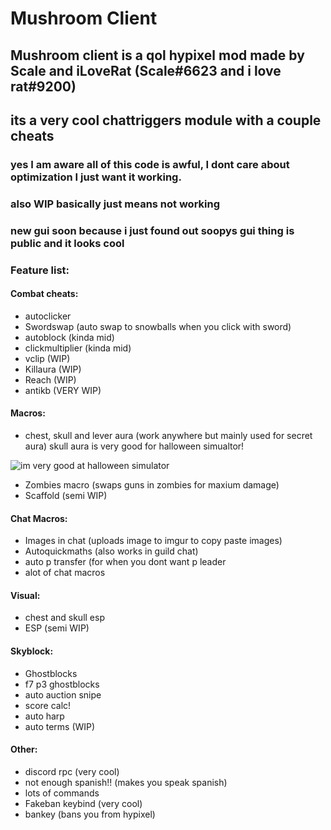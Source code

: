 # Mushroom Client

## Mushroom client is a qol hypixel mod made by Scale and iLoveRat (Scale#6623 and i love rat#9200)
## its a very cool chattriggers module with a couple cheats
### yes I am aware all of this code is awful, I dont care about optimization I just want it working.
### also WIP basically just means not working
### new gui soon because i just found out soopys gui thing is public and it looks cool

### Feature list: 

#### Combat cheats:
- autoclicker
- Swordswap (auto swap to snowballs when you click with sword)
- autoblock (kinda mid)
- clickmultiplier (kinda mid)
- vclip (WIP)
- Killaura (WIP)
- Reach (WIP)
- antikb (VERY WIP)
#### Macros:
- chest, skull and lever aura (work anywhere but mainly used for secret aura)
skull aura is very good for halloween simualtor!

![im very good at halloween simulator](https://cdn.discordapp.com/attachments/865636628318912522/1038930195962400848/halloween_simulator.png)
- Zombies macro (swaps guns in zombies for maxium damage)
- Scaffold (semi WIP)
#### Chat Macros:
- Images in chat (uploads image to imgur to copy paste images)
- Autoquickmaths (also works in guild chat)
- auto p transfer (for when you dont want p leader
- alot of chat macros
#### Visual:
- chest and skull esp 
- ESP (semi WIP)
#### Skyblock:
- Ghostblocks
- f7 p3 ghostblocks
- auto auction snipe
- score calc!
- auto harp
- auto terms (WIP)
#### Other:
- discord rpc (very cool)
- not enough spanish!! (makes you speak spanish)
- lots of commands
- Fakeban keybind (very cool)
- bankey (bans you from hypixel)
